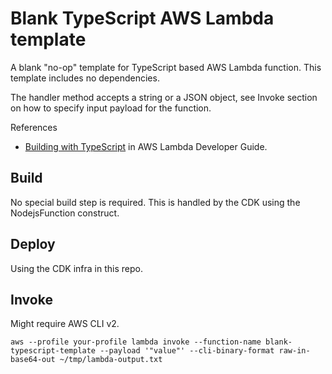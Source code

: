 # Blank TypeScript AWS Lambda template

A blank "no-op" template for TypeScript based AWS Lambda function.
This template includes no dependencies.

The handler method accepts a string or a JSON object, see Invoke section on how to specify input payload for the function.

References

- [Building with TypeScript](https://docs.aws.amazon.com/lambda/latest/dg/lambda-typescript.html) in AWS Lambda Developer Guide.

## Build

No special build step is required.
This is handled by the CDK using the NodejsFunction construct.

## Deploy

Using the CDK infra in this repo.

## Invoke

Might require AWS CLI v2.

```
aws --profile your-profile lambda invoke --function-name blank-typescript-template --payload '"value"' --cli-binary-format raw-in-base64-out ~/tmp/lambda-output.txt
```
